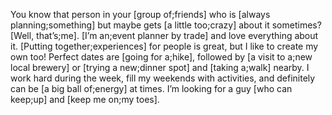 You know that person in your [group of;friends] who is [always planning;something] but maybe gets [a little too;crazy] about it sometimes? [Well, that’s;me]. [I’m an;event planner by trade] and love everything about it. [Putting together;experiences] for people is great, but I like to create my own too! Perfect dates are [going for a;hike], followed by [a visit to a;new local brewery] or [trying a new;dinner spot] and [taking a;walk] nearby. I work hard during the week, fill my weekends with activities, and definitely can be [a big ball of;energy] at times. I’m looking for a guy [who can keep;up] and [keep me on;my toes].